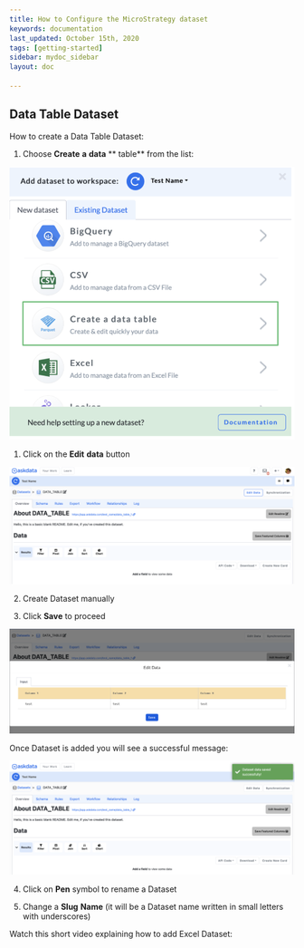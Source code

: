 ```yaml
---
title: How to Configure the MicroStrategy dataset
keywords: documentation
last_updated: October 15th, 2020
tags: [getting-started]
sidebar: mydoc_sidebar
layout: doc

---
```


## Data Table Dataset

How to create a Data Table Dataset:

1. Choose **Create** **a** **data** ** table** from the list:

<img src="/media/admin-guide/cdt_1.png" class="image-doc p-3">

1. Click on the **Edit** **data** button

<img src="/media/admin-guide/cdt_2.png" class="image-doc p-3">

2. Create Dataset manually

3. Click **Save** to proceed

<img src="/media/admin-guide/cdt_3.png" class="image-doc p-3">

Once Dataset is added you will see a successful message:

<img src="/media/admin-guide/cdt_4.png" class="image-doc p-3">

4. Click on **Pen** symbol to rename a Dataset
 
5. Change a **Slug** **Name** (it will be a Dataset name written in small letters with underscores)

Watch this short video explaining how to add Excel Dataset:




